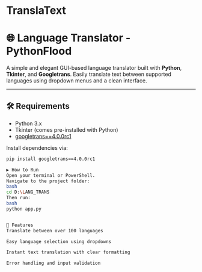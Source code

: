 # TranslaText
# 🌐 Language Translator - PythonFlood

A simple and elegant GUI-based language translator built with **Python**, **Tkinter**, and **Googletrans**. Easily translate text between supported languages using dropdown menus and a clean interface.

---

## 🛠️ Requirements

- Python 3.x
- Tkinter (comes pre-installed with Python)
- [googletrans==4.0.0rc1](https://pypi.org/project/googletrans/4.0.0rc1/)

Install dependencies via:

```bash
pip install googletrans==4.0.0rc1

▶️ How to Run
Open your terminal or PowerShell.
Navigate to the project folder:
bash
cd D:\LANG_TRANS
Then run:
bash
python app.py


🧩 Features
Translate between over 100 languages

Easy language selection using dropdowns

Instant text translation with clear formatting

Error handling and input validation
